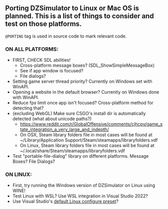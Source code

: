 ## Porting DZSimulator to Linux or Mac OS is planned. This is a list of things to consider and test on those platforms.

`@PORTING` tag is used in source code to mark relevant code.

### ON ALL PLATFORMS:
- FIRST, CHECK SDL abilities!
    - Cross-platform message boxes? (SDL_ShowSimpleMessageBox)
    - See if app window is focused?
    - File dialogs?
- Setting game server thread priority? Currently on Windows set with WinAPI.
- Opening a website in the default browser? Currently on Windows done with WinAPI.
- Reduce fps limit once app isn't focused? Cross-platform method for detecting that?
- (excluding WebGL) Make sure CSGO's install dir is automatically detected (what about unicode paths?)
    - https://www.reddit.com/r/GlobalOffensive/comments/cjhcpy/game_state_integration_a_very_large_and_indepth/
    - On OSX, Steam library folders file in most cases will be found at ~/Library/Application Support/Steam/steamapps/libraryfolders.vdf
    - On Linux, Steam library folders file in most cases will be found at ~/.local/share/Steam/steamapps/libraryfolders.vdf
- Test "portable-file-dialog" library on different platforms. Message Boxes? File Dialogs?

### ON LINUX:
- First, try running the Windows version of DZSimulator on Linux using WINE!
- Test Linux with WSL? Use WSL integration in Visual Studio 2022?
- Use Visual Studio's [default Linux configure preset](https://learn.microsoft.com/en-us/cpp/build/cmake-presets-vs?view=msvc-170#linux-example)?
